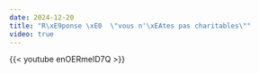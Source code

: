 ```yaml
---
date: 2024-12-20
title: "R\xE9ponse \xE0  \"vous n'\xEAtes pas charitables\""
video: true
---
```



{{< youtube enOERmeID7Q >}}
